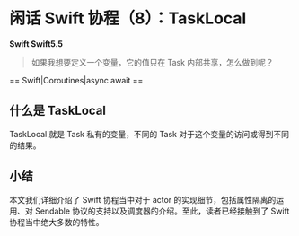 # 闲话 Swift 协程（8）：TaskLocal

**Swift Swift5.5**

> 如果我想要定义一个变量，它的值只在 Task 内部共享，怎么做到呢？

==  Swift|Coroutines|async await ==

## 什么是 TaskLocal

TaskLocal 就是 Task 私有的变量，不同的 Task 对于这个变量的访问或得到不同的结果。

## 小结

本文我们详细介绍了 Swift 协程当中对于 actor 的实现细节，包括属性隔离的运用、对 Sendable 协议的支持以及调度器的介绍。至此，读者已经接触到了 Swift 协程当中绝大多数的特性。